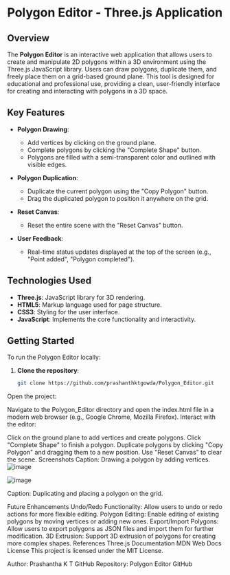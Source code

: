 # Polygon Editor - Three.js Application

## Overview

The **Polygon Editor** is an interactive web application that allows users to create and manipulate 2D polygons within a 3D environment using the Three.js JavaScript library. Users can draw polygons, duplicate them, and freely place them on a grid-based ground plane. This tool is designed for educational and professional use, providing a clean, user-friendly interface for creating and interacting with polygons in a 3D space.

## Key Features

- **Polygon Drawing**: 
  - Add vertices by clicking on the ground plane.
  - Complete polygons by clicking the "Complete Shape" button.
  - Polygons are filled with a semi-transparent color and outlined with visible edges.
  
- **Polygon Duplication**:
  - Duplicate the current polygon using the "Copy Polygon" button.
  - Drag the duplicated polygon to position it anywhere on the grid.
  
- **Reset Canvas**:
  - Reset the entire scene with the "Reset Canvas" button.
  
- **User Feedback**:
  - Real-time status updates displayed at the top of the screen (e.g., "Point added", "Polygon completed").

## Technologies Used

- **Three.js**: JavaScript library for 3D rendering.
- **HTML5**: Markup language used for page structure.
- **CSS3**: Styling for the user interface.
- **JavaScript**: Implements the core functionality and interactivity.

## Getting Started

To run the Polygon Editor locally:

1. **Clone the repository**:
   ```bash
   git clone https://github.com/prashanthktgowda/Polygon_Editor.git
Open the project:

Navigate to the Polygon_Editor directory and open the index.html file in a modern web browser (e.g., Google Chrome, Mozilla Firefox).
Interact with the editor:

Click on the ground plane to add vertices and create polygons.
Click "Complete Shape" to finish a polygon.
Duplicate polygons by clicking "Copy Polygon" and dragging them to a new position.
Use "Reset Canvas" to clear the scene.
Screenshots
Caption: Drawing a polygon by adding vertices.
![image](https://github.com/user-attachments/assets/2976b759-4c62-4806-b525-6e6ab0595002)

![image](https://github.com/user-attachments/assets/323f2855-62fd-4329-a61a-c7d1e24bd069)

Caption: Duplicating and placing a polygon on the grid.

Future Enhancements
Undo/Redo Functionality: Allow users to undo or redo actions for more flexible editing.
Polygon Editing: Enable editing of existing polygons by moving vertices or adding new ones.
Export/Import Polygons: Allow users to export polygons as JSON files and import them for further modification.
3D Extrusion: Support 3D extrusion of polygons for creating more complex shapes.
References
Three.js Documentation
MDN Web Docs
License
This project is licensed under the MIT License.

Author: Prashantha K T
GitHub Repository: Polygon Editor GitHub
